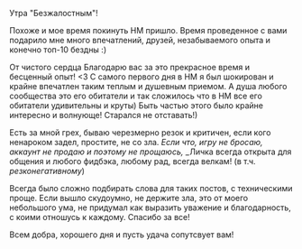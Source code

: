 Утра "Безжалостным"! 

Похоже и мое время покинуть НМ пришло. 
Время проведенное с вами подарило мне много впечатлений, друзей,  незабываемого опыта и конечно топ-10 бездны :)

От чистого сердца Благодарю вас за это прекрасное время и бесценный опыт! <3
С самого первого дня в НМ я был шокирован и крайне впечатлен таким теплым и душевным приемом.
А душа любого сообщества это его обитатели и так сложилось что в НМ все его обитатели удивительны и круты)
Быть частью этого было крайне интересно и волнующе! 
Старался не отставать!) 

Есть за мной грех, бываю черезмерно резок и критичен, если кого ненароком задел, простите, не со зла.
_Если что, игру не бросаю, аккаунт не продаю и поэтому не прощаюсь,_
_Личка всегда открыта для общения и любого фидбэка, любому рад, всегда велкам! (в т.ч. _резконегативному_)

Всегда было сложно подбирать слова для таких постов, с техническими проще.
Если вышло скудоумно, не держите зла, это от моего небольшого ума, не придумал как выразить уважение и благодарность, с коими отношусь к каждому.
Спасибо за все!

Всем добра, хорошего дня и пусть удача сопутсвует вам!